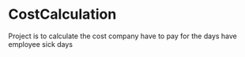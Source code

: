 # CostCalculation
Project is to calculate the cost company have to pay for the days have employee sick days 
